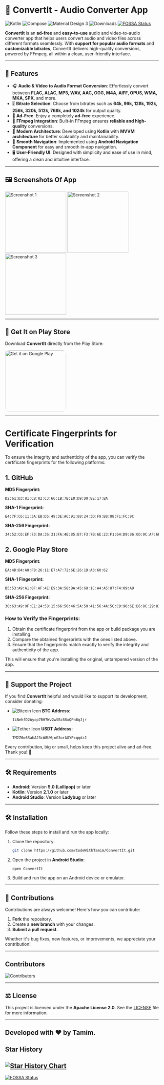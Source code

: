 # 🎵 ConvertIt - Audio Converter App
![Kotlin](https://img.shields.io/badge/Kotlin-7F52FF?style=for-the-badge&logo=kotlin&logoColor=white)
![Compose](https://img.shields.io/badge/Jetpack_Compose-343434?style=for-the-badge&logo=jetpack-compose)
![Material Design 3](https://img.shields.io/badge/Material%203-4285F4?style=for-the-badge&logo=material-design&logoColor=white)
![Downloads](https://img.shields.io/github/downloads/CodeWithTamim/ConvertIt/total?style=for-the-badge&logo=download)
[![FOSSA Status](https://app.fossa.com/api/projects/git%2Bgithub.com%2FCodeWithTamim%2FConvertit.svg?type=shield)](https://app.fossa.com/projects/git%2Bgithub.com%2FCodeWithTamim%2FConvertit?ref=badge_shield)

**ConvertIt** is an **ad-free** and **easy-to-use** audio and video-to-audio converter app that helps users convert audio and video files across different formats seamlessly. With **support for popular audio formats** and **customizable bitrates**, ConvertIt delivers high-quality conversions, powered by FFmpeg, all within a clean, user-friendly interface.

---

## 🚀 Features

- 🎧 **Audio & Video to Audio Format Conversion**: Effortlessly convert between **FLAC, ALAC, MP3, WAV, AAC, OGG, M4A, AIFF, OPUS, WMA, MKA, SPX**, and more.
- 🎚️ **Bitrate Selection**: Choose from bitrates such as **64k, 96k, 128k, 192k, 256k, 320k, 512k, 768k, and 1024k** for output quality.
- 📱 **Ad-Free**: Enjoy a completely **ad-free** experience.
- 🔧 **FFmpeg Integration**: Built-in FFmpeg ensures **reliable and high-quality** conversions.
- 📐 **Modern Architecture**: Developed using **Kotlin** with **MVVM architecture** for better scalability and maintainability.
- 🧭 **Smooth Navigation**: Implemented using **Android Navigation Component** for easy and smooth in-app navigation.
- 🖥️ **User-Friendly UI**: Designed with simplicity and ease of use in mind, offering a clean and intuitive interface.

---

## 🖼️ Screenshots Of App

<p align="left">
  <img src="images/image1.png" alt="Screenshot 1" width="200"/>
  <img src="images/image2.png" alt="Screenshot 2" width="200"/>
  <img src="images/image3.png" alt="Screenshot 3" width="200"/>
</p>

---

## 📱 Get It on Play Store

Download **ConvertIt** directly from the Play Store:

<p align="left">
  <a href="https://play.google.com/store/apps/details?id=com.nasahacker.convertit" target="_blank">
    <img alt="Get it on Google Play" style="border-radius:10px" src="https://img.shields.io/badge/Get%20it%20on-Google%20Play-4285F4?style=for-the-badge&logo=google-play&logoColor=white" width="200"/>
  </a>
</p>

---

# Certificate Fingerprints for Verification

To ensure the integrity and authenticity of the app, you can verify the certificate fingerprints for the following platforms:

## 1. GitHub

**MD5 Fingerprint:**

```
D2:61:D3:81:CB:02:C3:66:1B:7B:E0:D9:D0:8E:17:BA

```
**SHA-1 Fingerprint:**

```
E4:7F:C6:11:3A:EB:D5:49:3E:AC:91:88:24:3D:F9:B8:08:F1:FC:9C

```
**SHA-256 Fingerprint:**

```
34:52:C6:EF:73:DA:36:31:FA:4E:85:B7:F3:7B:6E:23:F1:64:D9:86:0D:9C:AF:6F:F1:BB:95:DC:89:D3:CF:D4

```
## 2. Google Play Store

**MD5 Fingerprint:**

```
EA:4D:D4:A0:F8:26:11:E7:A7:72:6E:26:1D:A3:60:62

```
**SHA-1 Fingerprint:**

```
B5:53:A9:A1:8F:AF:4E:E9:3A:58:BA:45:68:1C:A4:A5:87:F4:09:A9
```
**SHA-256 Fingerprint:**
```
30:63:A9:0F:E1:24:58:15:66:50:46:5A:50:41:56:4A:5C:C9:96:6E:B6:8C:29:81:E0:FC:39:B6:A4:62:ED:41
```

### How to Verify the Fingerprints:
1. Obtain the certificate fingerprint from the app or build package you are installing.
2. Compare the obtained fingerprints with the ones listed above.
3. Ensure that the fingerprints match exactly to verify the integrity and authenticity of the app.

This will ensure that you're installing the original, untampered version of the app.


---

## 💝 Support the Project

If you find **ConvertIt** helpful and would like to support its development, consider donating:

- ![Bitcoin Icon](https://img.shields.io/badge/Bitcoin-₿-F7931A?style=flat-square&logo=bitcoin&logoColor=white) **BTC Address**:
  ```
  1LNehfD2Ayop7BH7Wv2wSBz88xQPn8qJjr
  ```

- ![Tether Icon](https://img.shields.io/badge/USDT-TRC20-26A17B?style=flat-square&logo=tether&logoColor=white) **USDT Address**:
  ```
  TM2Z6o6SabAJ3cW8UWjoG3orAGYPcqqdzJ
  ```


Every contribution, big or small, helps keep this project alive and ad-free. Thank you! 💖

---

## 🛠️ Requirements

- **Android**: Version **5.0 (Lollipop)** or later
- **Kotlin**: Version **2.1.0** or later
- **Android Studio**: Version **Ladybug** or later

---

## 🛠️ Installation

Follow these steps to install and run the app locally:

1. Clone the repository:
    ```bash
    git clone https://github.com/CodeWithTamim/ConvertIt.git
    ```

2. Open the project in **Android Studio**:
    ```bash
    open ConvertIt
    ```

3. Build and run the app on an Android device or emulator.

---

## 🤝 Contributions

Contributions are always welcome! Here's how you can contribute:

1. **Fork** the repository.
2. Create a **new branch** with your changes.
3. **Submit a pull request**.

Whether it's bug fixes, new features, or improvements, we appreciate your contribution!

---
## Contributors

![Contributors](https://contributors-img.web.app/image?repo=CodeWithTamim/ConvertIt)

---

## ⚖️ License

This project is licensed under the **Apache License 2.0**. See the [LICENSE](LICENSE) file for more information.

---

Developed with ❤️ by **Tamim**.
---
## Star History

[![Star History Chart](https://api.star-history.com/svg?repos=codewithtamim/convertit&type=Date)](https://www.star-history.com/#codewithtamim/convertit&Date)
---

[![FOSSA Status](https://app.fossa.com/api/projects/git%2Bgithub.com%2FCodeWithTamim%2FConvertit.svg?type=large)](https://app.fossa.com/projects/git%2Bgithub.com%2FCodeWithTamim%2FConvertit?ref=badge_large)
